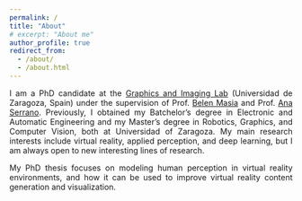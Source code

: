 ```yaml
---
permalink: /
title: "About"
# excerpt: "About me"
author_profile: true
redirect_from: 
  - /about/
  - /about.html
---
```


<p style="text-align: justify"> I am a PhD candidate at the <a href="https://graphics.unizar.es/">Graphics and Imaging Lab</a> (Universidad de Zaragoza, Spain) under the supervision of Prof. <a href="http://webdiis.unizar.es/~bmasia/">Belen Masia</a> and Prof. <a href="https://ana-serrano.github.io/">Ana Serrano</a>. Previously, I obtained my Batchelor’s degree in Electronic and Automatic Engineering and my Master’s degree in Robotics, Graphics, and Computer Vision, both at Universidad of Zaragoza. My main research interests include virtual reality, applied perception, and deep learning, but I am always open to new interesting lines of research.
</p>
<p style="text-align: justify"> My PhD thesis focuses on modeling human perception in virtual reality environments, and how it can be used to improve virtual reality content generation and visualization.
</p>
